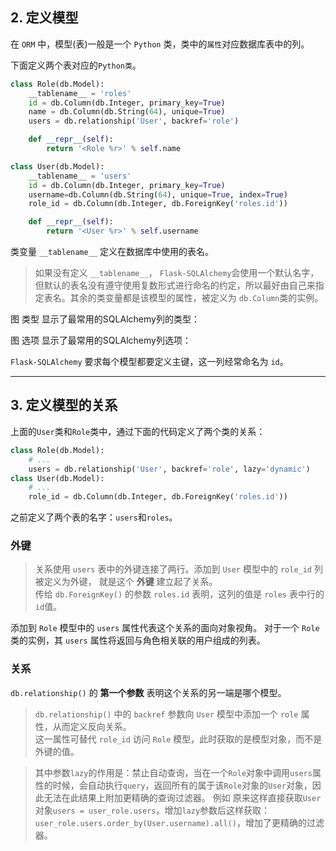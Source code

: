 ## 2. 定义模型
在 `ORM` 中，模型(表)一般是一个 `Python` 类，类中的`属性`对应数据库表中的列。 

下面定义两个表对应的`Python类`。

```python
class Role(db.Model):
    __tablename__ = 'roles'
    id = db.Column(db.Integer, primary_key=True)
    name = db.Column(db.String(64), unique=True)
    users = db.relationship('User', backref='role')

    def __repr__(self):
        return '<Role %r>' % self.name

class User(db.Model):
    __tablename__ = 'users'
    id = db.Column(db.Integer, primary_key=True)
    username=db.Column(db.String(64), unique=True, index=True)
    role_id = db.Column(db.Integer, db.ForeignKey('roles.id'))

    def __repr__(self):
        return '<User %r>' % self.username
```
类变量 `__tablename__` 定义在数据库中使用的表名。

> 如果没有定义 `__tablename__`， `Flask-SQLAlchemy`会使用一个默认名字，但默认的表名没有遵守使用复数形式进行命名的约定，所以最好由自己来指定表名。其余的类变量都是该模型的属性，被定义为 `db.Column`类的实例。

图 类型 显示了最常用的SQLAlchemy列的类型： 


图 选项 显示了最常用的SQLAlchemy列选项： 


`Flask-SQLAlchemy` 要求每个模型都要定义主键，这一列经常命名为 `id`。




-------------------------------

## 3. 定义模型的关系
上面的`User`类和`Role`类中，通过下面的代码定义了两个类的关系：

```python
class Role(db.Model):
    # ...
    users = db.relationship('User', backref='role', lazy='dynamic')
class User(db.Model):
    # ...
    role_id = db.Column(db.Integer, db.ForeignKey('roles.id'))
```
之前定义了两个表的名字：`users`和`roles`。

### 外键
>关系使用 `users` 表中的外键连接了两行。添加到 `User` 模型中的 `role_id` 列被定义为外键， 就是这个 **外键** 建立起了关系。<br>
>传给 `db.ForeignKey()` 的参数 `roles.id` 表明，这列的值是 `roles` 表中行的 `id`值。


添加到 `Role` 模型中的 `users` 属性代表这个关系的面向对象视角。
对于一个 `Role` 类的实例，其 `users` 属性将返回与角色相关联的用户组成的列表。

### 关系
`db.relationship()` 的 **第一个参数** 表明这个关系的另一端是哪个模型。

>`db.relationship()` 中的 `backref` 参数向 `User` 模型中添加一个 `role` 属性，从而定义反向关系。<br>
>这一属性可替代 `role_id` 访问 `Role` 模型，此时获取的是模型对象，而不是外键的值。

>其中参数`lazy`的作用是：禁止自动查询，当在一个`Role`对象中调用`users`属性的时候，会自动执行`query`，返回所有的属于该`Role`对象的`User`对象，因此无法在此结果上附加更精确的查询过滤器。
例如
原来这样直接获取`User`对象`users = user_role.users`，增加`lazy`参数后这样获取：`user_role.users.order_by(User.username).all()`，增加了更精确的过滤器。